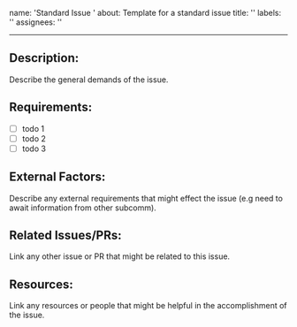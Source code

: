 name: 'Standard Issue '
about: Template for a standard issue
title: ''
labels: ''
assignees: ''

---

## **Description:**

Describe the general demands of the issue.

## **Requirements:**

- [ ] todo 1
- [ ] todo 2
- [ ] todo 3

## **External Factors:**

Describe any external requirements that might effect the issue (e.g need to await information from other subcomm).

## **Related Issues/PRs:**

Link any other issue or PR that might be related to this issue.

## **Resources:**

Link any resources or people that might be helpful in the accomplishment of the issue.
